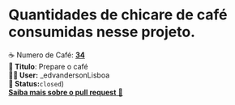 # Quantidades de chicare de café consumidas nesse projeto.
☕ Numero de Café: **[34](https://github.com/edvandersonLisboa/TesteWorkflow/pull/34)**<br>
**📝 Titulo**: Prepare o café<br>**🙎‍♂️ User:**  _edvandersonLisboa<br> **📌 Status:**`closed`)<br> [**Saiba mais sobre o pull request** 📄](https://github.com/edvandersonLisboa/TesteWorkflowPublic/issues/40)
##


